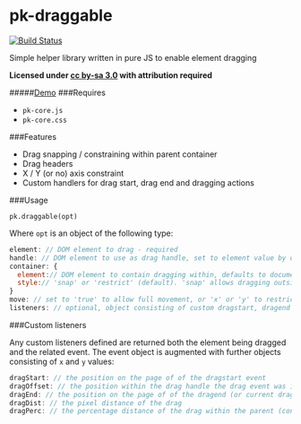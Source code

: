 pk-draggable
========

[![Build Status](https://travis-ci.org/sw4/pk-draggable.svg?branch=master)](https://travis-ci.org/sw4/pk-draggable)

Simple helper library written in pure JS to enable element dragging


**Licensed under [cc by-sa 3.0](http://creativecommons.org/licenses/by-sa/3.0/) with attribution required**

#####[Demo](http://sw4.github.io/pk-modal)
###Requires

- `pk-core.js`
- `pk-core.css`

###Features

- Drag snapping / constraining within parent container
- Drag headers
- X / Y (or no) axis constraint
- Custom handlers for drag start, drag end and dragging actions

###Usage

`pk.draggable(opt)`

Where `opt` is an object of the following type:

```javascript
element: // DOM element to drag - required
handle: // DOM element to use as drag handle, set to element value by default
container: {
  element:// DOM element to contain dragging within, defaults to document.body
  style:// 'snap' or 'restrict' (default). 'snap' allows dragging outside the container and snapping back on mouseup, 'restrict' prevents dragging outside the container boundaries
}
move: // set to 'true' to allow full movement, or 'x' or 'y' to restrict on an axis, false by default
listeners: // optional, object consisting of custom dragstart, dragend and dragging functions to call on action
```


###Custom listeners

Any custom listeners defined are returned both the element being dragged and the related event. The event object is augmented with further objects consisting of `x` and `y` values:

```javascript
dragStart: // the position on the page of of the dragstart event
dragOffset: // the position within the drag handle the drag event was initiated at
dragEnd: // the position on the page of of the dragend (or current drag) event
dragDist: // the pixel distance of the drag
dragPerc: // the percentage distance of the drag within the parent (constrain) element
```
